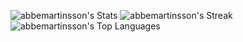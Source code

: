 ![abbemartinsson's Stats](https://github-readme-stats.vercel.app/api?username=abbemartinsson&theme=tokyonight&show_icons=true&hide_border=true&count_private=true)
![abbemartinsson's Streak](https://github-readme-streak-stats.herokuapp.com/?user=abbemartinsson&theme=tokyonight&hide_border=true)
<br />
![abbemartinsson's Top Languages](https://github-readme-stats.vercel.app/api/top-langs/?username=abbemartinsson&theme=tokyonight&show_icons=true&hide_border=true&layout=compact)
